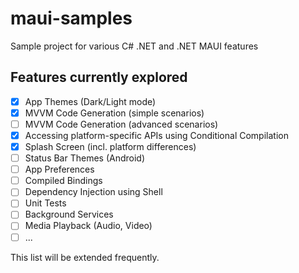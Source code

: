 # maui-samples
Sample project for various C# .NET and .NET MAUI features 

## Features currently explored ##

- [x] App Themes (Dark/Light mode)
- [x] MVVM Code Generation (simple scenarios)
- [ ] MVVM Code Generation (advanced scenarios)
- [x] Accessing platform-specific APIs using Conditional Compilation
- [x] Splash Screen (incl. platform differences)
- [ ] Status Bar Themes (Android)
- [ ] App Preferences
- [ ] Compiled Bindings
- [ ] Dependency Injection using Shell
- [ ] Unit Tests
- [ ] Background Services
- [ ] Media Playback (Audio, Video)
- [ ] ...

This list will be extended frequently.
